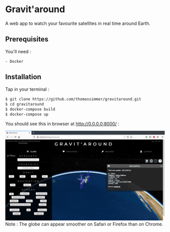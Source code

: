 # Gravit'around

A web app to watch your favourite satellites in real time around Earth.

Prerequisites
------------

You'll need :

    - Docker

Installation
------------

Tap in your terminal :

    $ git clone https://github.com/thomassimmer/gravitaround.git
    $ cd gravitaround
    $ docker-compose build
    $ docker-compose up


You should see this in browser at http://0.0.0.0:8000/ : 

![img](https://github.com/thomassimmer/gravitaround/blob/master/static/images/Capture%20d%E2%80%99%C3%A9cran%202020-11-07%20%C3%A0%2018.35.06.png)
Note : The globe can appear smoother on Safari or Firefox than on Chrome.
